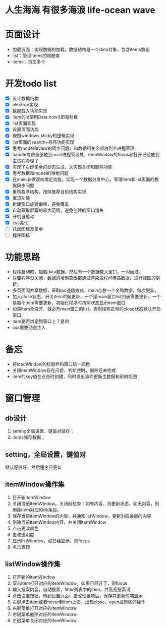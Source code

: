 # 人生海海 有很多海浪 life-ocean wave 
 
# 页面设计
- 加载页面：实现数据的加载，数据结构是一个data对象，包含items数组
- list：管理items的增删查
- items：页面多个

# 开发todo list
- [X] 设计数据结构
- [X] electron实现
- [X] 数据载入功能实现
- [X] item的id使用Date.now()即毫秒数
- [X] list页面实现
- [X] 设置页面功能
- [X] 按照windows sticky的逻辑实现
- [X] list页面的search+高亮功能实现
- [X] 思考model和view的同步问题，和数据相关全部放到主进程管理
- [X] handle考虑全部放到main进程管理处，itemWindow的focus和打开已经放到主进程管理了
- [X] 实现了右键菜单的动态生成，未实现关闭和删除功能
- [X] 思考数据和model的映射问题
- [X] 在main.js做双向绑定功能，实现一个数据分发中心，管理item和list页面的数据同步问题
- [X] 重构程序结构，按照推荐目前结构实现
- [X] 置顶功能
- [X] 新建窗口旋转偏移，避免覆盖
- [X] 自动获取屏幕的最大范围，避免创建的窗口消失 
- [X] 开机自启动
- [X] css美化
- [ ] 托盘图标及菜单
- [ ] 程序图标

# 功能思路
- 程序启动时，加载data数据，然后有一个数据载入窗口，一闪而过。
- 只要程序没关闭，数据的增删查改都通过渲染进程间传递数据，进行视图的更新。
- 多页面间共享数据，采取ipc通信方式，main存放一个全局数据，每次更新。
- 加入close状态，开关item时候更新，一个是main窗口list列表需要更新，一个是每个item需要更新，初始化程序时按照状态显示item窗口
- 如果item全没开，就必开main窗口的list，否则按照正常的close状态默认开启窗口
- item是否绑定到窗口上？是的
- css需要动态注入

# 备忘
- 将loadWindow的标题栏和窗口统一颜色
- 关闭itemWindow存在问题，判断空时，删除还未完成
- item的key值在点击时创建，同时发出事件更新主数据和别的视图

# 窗口管理

## db设计
1. setting全局设置，键值对储存；
2. items储存数据；
## setting，全局设置，键值对
默认配置好，然后程序只更新

## itemWindow操作集
1. 打开新itemWindow
2. 关闭当前itemWindow。关闭前检查：如有内容，则更新状态。如无内容，则删除item对应的db条目。
3. 保存当前itemWindow的内容，并通知listWindow，更新对应条目的内容
4. 删除当前itemWindow内容，并关闭itemWindow
5. 点击更改颜色
6. 更改透明度
7. 显示listWindow，如已经显示，则focus
8. 点击置顶

## listWindow操作集
1. 打开新的itemWindow
2. 双击item打开对应的itemWindow，如果已经开了，则focus
3. 输入搜索内容，自动搜索，filter列表中的item，并高亮搜索词
4. 点击设置按钮，转到设置页面，更改设置项后，保存并更新前端显示
5. 右键点击item或者hover到item上面，出现close、open或删除的操作
6. 右键菜单打开对应的itemWindow
7. 右键菜单删除对应的itemWindow
8. 右键菜单关闭对应的itemWindow